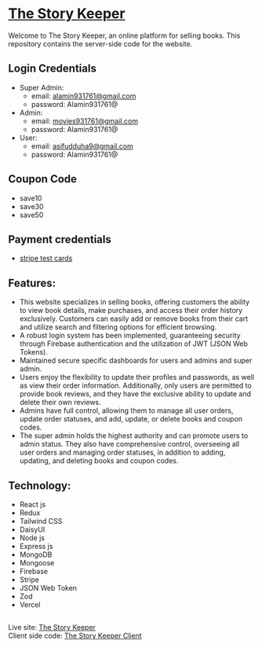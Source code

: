 # [The Story Keeper](https://the-story-keeper-73229.firebaseapp.com/)

Welcome to The Story Keeper, an online platform for selling books. This repository contains the server-side code for the website.

## Login Credentials

- Super Admin:
  - email: alamin931761@gmail.com
  - password: Alamin931761@
- Admin:
  - email: movies931761@gmail.com
  - password: Alamin931761@
- User:
  - email: asifudduha9@gmail.com
  - password: Alamin931761@

## Coupon Code

- save10
- save30
- save50

## Payment credentials

- [stripe test cards](https://docs.stripe.com/testing#use-test-cards)

## Features:

- This website specializes in selling books, offering customers the ability to view book details, make purchases, and access their order history exclusively. Customers can easily add or remove books from their cart and utilize search and filtering options for efficient browsing.
- A robust login system has been implemented, guaranteeing security through Firebase authentication and the utilization of JWT (JSON Web Tokens).
- Maintained secure specific dashboards for users and admins and super admin.
- Users enjoy the flexibility to update their profiles and passwords, as well as view their order information. Additionally, only users are permitted to provide book reviews, and they have the exclusive ability to update and delete their own reviews.
- Admins have full control, allowing them to manage all user orders, update order statuses, and add, update, or delete books and coupon codes.
- The super admin holds the highest authority and can promote users to admin status. They also have comprehensive control, overseeing all user orders and managing order statuses, in addition to adding, updating, and deleting books and coupon codes.

## Technology:

- React js
- Redux
- Tailwind CSS
- DaisyUI
- Node js
- Express js
- MongoDB
- Mongoose
- Firebase
- Stripe
- JSON Web Token
- Zod
- Vercel

##

Live site: [The Story Keeper](https://the-story-keeper-73229.firebaseapp.com) <br>
Client side code: [The Story Keeper Client](https://github.com/alamin931761/the-story-keeper-client)
